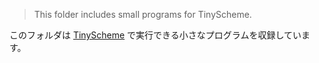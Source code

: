 ﻿> This folder includes small programs for TinyScheme.

このフォルダは [TinyScheme](http://tinyscheme.sourceforge.net) で実行できる小さなプログラムを収録しています。

